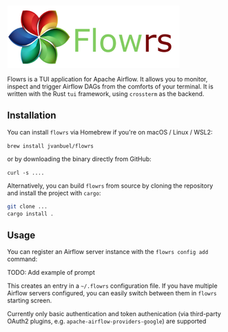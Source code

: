 ![1673858590987](image/README/1673858590987.png)

Flowrs is a TUI application for Apache Airflow. It allows you to monitor, inspect and trigger Airflow DAGs from the comforts of your terminal. It is written with the Rust `tui` framework, using `crossterm` as the backend.

## Installation

You can install `flowrs` via Homebrew if you're on macOS / Linux / WSL2:

`brew install jvanbuel/flowrs`

or by downloading the binary directly from GitHub:

`curl -s ....`

Alternatively, you can build `flowrs` from source by cloning the repository and install the project with `cargo`:

```bash
git clone ...
cargo install . 
```

## Usage

You can register an Airflow server instance with the `flowrs config add` command:

TODO: Add example of prompt

This creates an entry in a `~/.flowrs` configuration file. If you have multiple Airflow servers configured, you can easily switch between them in `flowrs` starting screen.

Currently only basic authentication and token authenication (via third-party OAuth2 plugins, e.g. `apache-airflow-providers-google`) are supported

